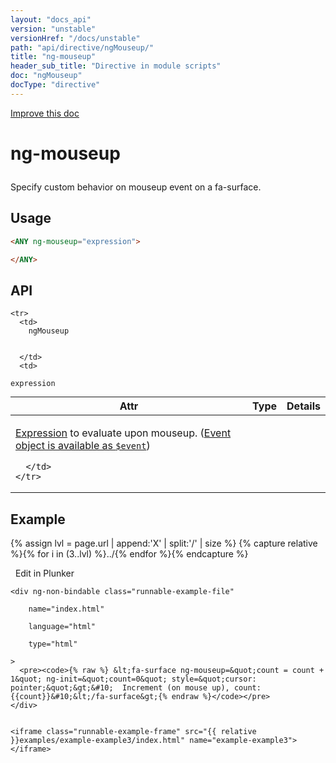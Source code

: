 ```yaml
---
layout: "docs_api"
version: "unstable"
versionHref: "/docs/unstable"
path: "api/directive/ngMouseup/"
title: "ng-mouseup"
header_sub_title: "Directive in module scripts"
doc: "ngMouseup"
docType: "directive"
---
```


<div class="improve-docs">
  <a href='https://github.com/Famous/famous-angular/edit/master/src/scripts/directives/fa-input.js#L364'>
    Improve this doc
  </a>
</div>





<h1 class="api-title">

  ng-mouseup



</h1>





Specify custom behavior on mouseup event on a fa-surface.






  
<h2 id="usage">Usage</h2>
  
```html
<ANY ng-mouseup="expression">

</ANY>
```
  
  
<h2 id="api" style="clear:both;">API</h2>

<table class="table" style="margin:0;">
  <thead>
    <tr>
      <th>Attr</th>
      <th>Type</th>
      <th>Details</th>
    </tr>
  </thead>
  <tbody>
    
    <tr>
      <td>
        ngMouseup
        
        
      </td>
      <td>
        
  <code>expression</code>
      </td>
      <td>
        <p><a href="guide/expression">Expression</a> to evaluate upon
mouseup. (<a href="guide/expression#-event-">Event object is available as <code>$event</code></a>)</p>

        
      </td>
    </tr>
    
  </tbody>
</table>

  

  



<h2 id="example">Example</h2><p>

{% assign lvl = page.url | append:'X' | split:'/' | size %}
{% capture relative %}{% for i in (3..lvl) %}../{% endfor %}{% endcapture %}

<div>
  <a ng-click="openPlunkr('{{ relative }}examples/example-example3')" class="btn pull-right">
    <i class="glyphicon glyphicon-edit">&nbsp;</i>
    Edit in Plunker</a>
  <div class="runnable-example" path="examples/example-example3"
      
  >

   
    <div ng-non-bindable class="runnable-example-file"
      
        name="index.html"
      
        language="html"
      
        type="html"
      
    >
      <pre><code>{% raw %} &lt;fa-surface ng-mouseup=&quot;count = count + 1&quot; ng-init=&quot;count=0&quot; style=&quot;cursor: pointer;&quot;&gt;&#10;  Increment (on mouse up), count: {{count}}&#10;&lt;/fa-surface&gt;{% endraw %}</code></pre>
    </div>
  

    <iframe class="runnable-example-frame" src="{{ relative }}examples/example-example3/index.html" name="example-example3"></iframe>
  </div>
</div>


</p>



